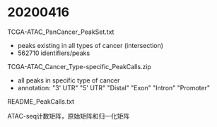 # 20200416
TCGA-ATAC_PanCancer_PeakSet.txt
- peaks existing in all types of cancer (intersection)
- 562710 identifiers/peaks

TCGA-ATAC_Cancer_Type-specific_PeakCalls.zip
- all peaks in specific type of cancer
- annotation: "3' UTR"   "5' UTR"   "Distal"   "Exon"     "Intron"   "Promoter"

README_PeakCalls.txt

ATAC-seq计数矩阵，原始矩阵和归一化矩阵


<!--stackedit_data:
eyJoaXN0b3J5IjpbLTQ0MzcxODM4NCwtMTA4MTIxMjAyOCwtND
czNjgyNzI3LDE1ODYwMzg2NTRdfQ==
-->